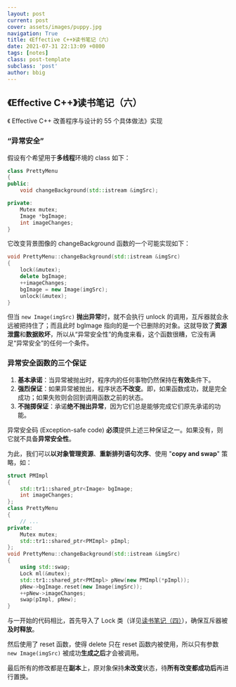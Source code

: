 ```yaml
---
layout: post
current: post
cover: assets/images/puppy.jpg
navigation: True
title: 《Effective C++》读书笔记（六）
date: 2021-07-31 22:13:09 +0800
tags: [notes]
class: post-template
subclass: 'post'
author: bbig
---
```


##  《Effective C++》读书笔记（六）

《 Effective C++ 改善程序与设计的 55 个具体做法》实现



### “异常安全”

假设有个希望用于**多线程**环境的 class 如下：

```c++
class PrettyMenu
{
public:
    void changeBackground(std::istream &imgSrc);

private:
    Mutex mutex;
    Image *bgImage;
    int imageChanges;
}
```

它改变背景图像的 changeBackground 函数的一个可能实现如下：

``` c++
void PrettyMenu::changeBackground(std::istream &imgSrc)
{
    lock(&mutex);
    delete bgImage;
    ++imageChanges;
    bgImage = new Image(imgSrc);
    unlock(&mutex);
}
```

但当 `new Image(imgSrc)` **抛出异常**时，就不会执行 unlock 的调用，互斥器就会永远被把持住了；而且此时 bgImage 指向的是一个已删除的对象。这就导致了**资源泄露**和**数据败坏**，所以从“异常安全性”的角度来看，这个函数很糟，它没有满足“异常安全”的任何一个条件。



### 异常安全函数的三个保证

1. **基本承诺**：当异常被抛出时，程序内的任何事物仍然保持在**有效**条件下。
2. **强烈保证**：如果异常被抛出，程序状态**不改变**。即，如果函数成功，就是完全成功；如果失败则会回到调用函数之前的状态。
3. **不抛掷保证**：承诺**绝不抛出异常**，因为它们总是能够完成它们原先承诺的功能。

异常安全码 (Exception-safe code) **必须**提供上述三种保证之一。如果没有，则它就不具备**异常安全性**。

为此，我们可以**以对象管理资源**、**重新排列语句次序**、使用 "**copy and swap**" 策略，如：

``` c++
struct PMImpl
{
    std::tr1::shared_ptr<Image> bgImage;
    int imageChanges;
};
class PrettyMenu
{
    // ...
private:
    Mutex mutex;
    std::tr1::shared_ptr<PMImpl> pImpl;
};
void PrettyMenu::changeBackground(std::istream &imgSrc)
{
    using std::swap;
    Lock ml(&mutex);
    std::tr1::shared_ptr<PMImpl> pNew(new PMImpl(*pImpl));
    pNew->bgImage.reset(new Image(imgSrc));
    ++pNew->imageChanges;
    swap(pImpl, pNew);
}
```

与一开始的代码相比，首先导入了 Lock 类（详见[读书笔记（四）](https://bbbiggest.github.io/Effective-C++_4)），确保互斥器被**及时释放**。

然后使用了 reset 函数，使得 delete 只在 reset 函数内被使用，所以只有参数 `new Image(imgSrc)` 被成功**生成之后**才会被调用。

最后所有的修改都是在**副本**上，原对象保持**未改变**状态，待**所有改变都成功后**再进行置换。

